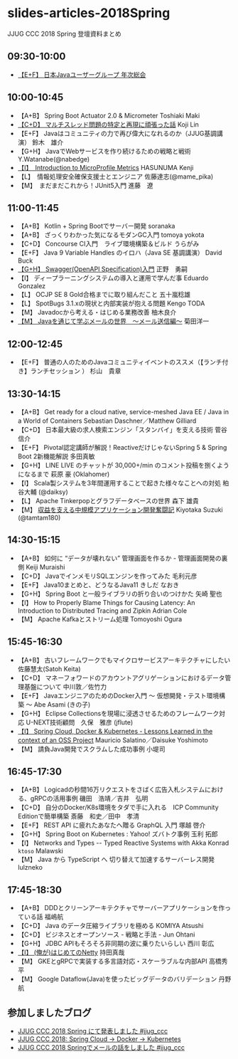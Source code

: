 # slides-articles-2018Spring
JJUG CCC 2018 Spring 登壇資料まとめ

## 09:30-10:00
- [【E+F】 日本Javaユーザーグループ 年次総会](https://www.slideshare.net/jjug/java-2018-98886645)

## 10:00-10:45
- 【A+B】 Spring Boot Actuator 2.0 & Micrometer Toshiaki Maki
- [【C+D】 マルチスレッド問題の特定と再現に頑張った話](https://www.slideshare.net/linecorp/ss-98819155)	Koji Lin
- 【E+F】 Javaはコミュニティの力で再び偉大になれるのか（JJUG基調講演）	鈴木　雄介
- 【G+H】 JavaでWebサービスを作り続けるための戦略と戦術	Y.Watanabe(@nabedge)
- [【I】　Introduction to MicroProfile Metrics](https://www.slideshare.net/khasunuma/microprofile-metrics)	HASUNUMA Kenji
- 【L】　情報処理安全確保支援士とエンジニア	佐藤達志(@mame_pika)
- 【M】　まだまだこれから！JUnit5入門	進藤　遼

## 11:00-11:45
- 【A+B】 Kotlin + Spring Bootでサーバー開発	soranaka
- 【A+B】 ざっくりわかった気になるモダンGC入門	tomoya yokota
- 【C+D】 Concourse CI入門　ライブ環境構築＆ビルド	うらがみ
- 【E+F】 Java 9 Variable Handles のイロハ（Java SE 基調講演）	David Buck
- [【G+H】 Swagger(OpenAPI Specification)入門](https://www.slideshare.net/kounan13/swagger-jjug-ccc-2018-spring)	正野　勇嗣
- 【I】 ディープラーニングシステムの導入と運用で学んだ事	Eduardo Gonzalez
- 【L】 OCJP SE 8 Gold合格までに取り組んだこと	五十嵐稔雄
- 【L】 SpotBugs 3.1.xの現状と内部実装が抱える問題	Kengo TODA
- 【M】 Javadocから考える・はじめる業務改善	柚木良介
- [【M】 Javaを通じて学ぶメールの世界　～メール送信編～](https://speakerdeck.com/kikutaro/javawotong-zitexue-bumerufalseshi-jie)	菊田洋一

## 12:00-12:45
- 【E+F】 普通の人のためのJavaコミュニティイベントのススメ（【ランチ付き】ランチセッション ）	杉山　貴章

## 13:30-14:15
- 【A+B】 Get ready for a cloud native, service-meshed Java EE / Java in a World of Containers	Sebastian Daschner／Matthew Gilliard
- 【C+D】 日本最大級の求人検索エンジン「スタンバイ」を支える技術	菅谷 信介
- 【E+F】 Pivotal認定講師が解説！ReactiveだけじゃないSpring 5 & Spring Boot 2新機能解説	多田真敏
- 【G+H】 LINE LIVE のチャットが 30,000+/min のコメント投稿を捌くようになるまで	萩原 豪 (Oklahomer)
- 【I】 Scala製システムを3年間運用することで起きた様々なことへの対処	粕谷大輔 (@daiksy)
- 【L】 Apache Tinkerpopとグラフデータベースの世界	森下 雄貴
- 【M】 [収益を支える中規模アプリケーション開発奮闘記](https://www.slideshare.net/tamrin69/jjugccc2018-app-review-postmortem/)	Kiyotaka Suzuki (@tamtam180)

## 14:30-15:15
- 【A+B】 如何に “データが壊れない” 管理画面を作るか - 管理画面開発の裏側	Keiji Muraishi
- 【C+D】 JavaでインメモリSQLエンジンを作ってみた	毛利元彦
- 【E+F】 Java10まとめと、どうなるJava11	きしだ なおき	
- 【G+H】 Spring Boot と一般ライブラリの折り合いのつけかた	矢崎 聖也
- 【I】 How to Properly Blame Things for Causing Latency: An Introduction to Distributed Tracing and Zipkin	Adrian Cole
- 【M】 Apache Kafkaとストリーム処理	Tomoyoshi Ogura

## 15:45-16:30
- 【A+B】 古いフレームワークでもマイクロサービスアーキテクチャにしたい	佐藤慧太(Satoh Keita)
- 【C+D】 マネーフォワードのアカウントアグリゲーションにおけるデータ管理基盤について	中川敦／佐竹力
- 【E+F】 JavaエンジニアのためのDocker入門 〜 仮想開発・テスト環境構築 〜	Abe Asami (きの子)
- 【G+H】 Eclipse Collectionsを現場に浸透させるためのフレームワーク対応	U-NEXT技術顧問　久保　雅彦 (jflute)
- [【I】 Spring Cloud, Docker & Kubernetes - Lessons Learned in the context of an OSS Project](https://www.slideshare.net/salaboy/jjug-ccc-2018-lessons-learned-spring-cloud-docker-kubernetes)	Mauricio Salatino／Daisuke Yoshimoto
- 【M】 請負Java開発でスクラムした成功事例	小堤司

## 16:45-17:30
- 【A+B】 Logicadの秒間16万リクエストをさばく広告入札システムにおける、gRPCの活用事例	磯田　浩靖／吉井　弘明
- 【C+D】 自分のDocker/K8s環境をタダで手に入れる　ICP Community Editionで簡単構築	斎藤　和史／田中　孝清
- 【E+F】 REST API に疲れたあなたへ贈る GraphQL 入門	塚越 啓介
- 【G+H】 Spring Boot on Kubernetes : Yahoo! ズバトク事例	玉利 拓郎
- 【I】 Networks and Types -- Typed Reactive Systems with Akka	Konrad `ktoso` Malawski
- 【M】 Java から TypeScript へ 切り替えて加速するサーバーレス開発	lulzneko

## 17:45-18:30
- 【A+B】 DDDとクリーンアーキテクチャでサーバーアプリケーションを作っている話	福嶋航
- 【C+D】 Java のデータ圧縮ライブラリを極める	KOMIYA Atsushi
- 【C+D】 ビジネスとオープンソース - 戦略と手法 -	Jun Ohtani
- 【G+H】 JDBC APIもそろそろ非同期の波に乗りたいらしい	西川 彰広
- [【I】 (俺が)はじめてのNetty](https://www.slideshare.net/mikeneck/jjug-ccc-2018-spring-i7-netty)	持田真哉
- 【M】 GKEとgRPCで実装する多言語対応・スケーラブルな内部API	高橋秀平
- 【M】 Google Dataflow(Java)を使ったビッグデータのバリデーション	丹野 航

## 参加しましたブログ

- [JJUG CCC 2018 Spring にて発表しました #jjug_ccc](https://mike-neck.hatenadiary.com/entry/2018/05/27/085352)
- [JJUG CCC 2018: Spring Cloud -> Docker -> Kubernetes](https://salaboy.com/2018/05/26/jjug-ccc-2018-spring-cloud-docker-kubernetes/)
- [JJUG CCC 2018 Springでメールの話をしました #jjug_ccc](http://kikutaro777.hatenablog.com/entry/2018/05/27/150504)

